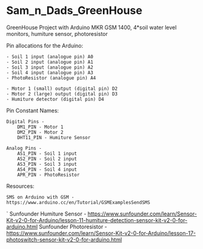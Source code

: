 # Sam_n_Dads_GreenHouse

GreenHouse Project with Arduino MKR GSM 1400, 4*soil water level monitors, humiture sensor, photoresistor

Pin allocations for the Arduino:

	- Soil 1 input (analogue pin) A0
	- Soil 2 input (analogue pin) A1
	- Soil 3 input (analogue pin) A2
	- Soil 4 input (analogue pin) A3
	- PhotoResistor (analogue pin) A4

	- Motor 1 (small) output (digital pin) D2 
	- Motor 2 (large) output (digital pin) D3
	- Humiture detector (digital pin) D4

Pin Constant Names:

	Digital Pins - 
		DM1_PIN - Motor 1
		DM2_PIN - Motor 2
		DHT11_PIN - Humiture Sensor

	Analog Pins - 
		AS1_PIN - Soil 1 input 
		AS2_PIN - Soil 2 input 
		AS3_PIN - Soil 3 input 
		AS4_PIN - Soil 4 input 
		APR_PIN - PhotoResistor
	

Resources:
	
	SMS on Arduino with GSM - https://www.arduino.cc/en/Tutorial/GSMExamplesSendSMS
`	Sunfounder Humiture Sensor - https://www.sunfounder.com/learn/Sensor-Kit-v2-0-for-Arduino/lesson-11-humiture-detection-sensor-kit-v2-0-for-arduino.html
	Sunfounder Photoresistor - https://www.sunfounder.com/learn/Sensor-Kit-v2-0-for-Arduino/lesson-17-photoswitch-sensor-kit-v2-0-for-arduino.html